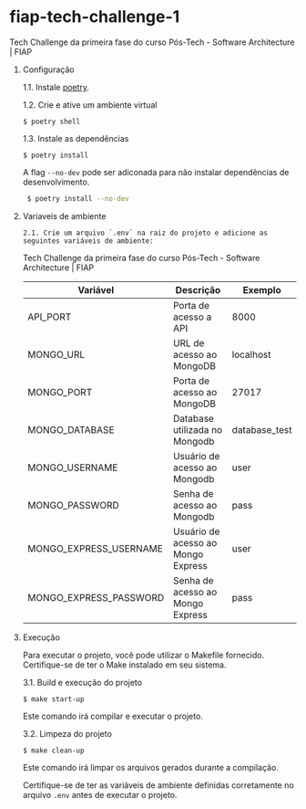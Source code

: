 # fiap-tech-challenge-1

Tech Challenge da primeira fase do curso Pós-Tech - Software Architecture | FIAP

1.  Configuração

    1.1. Instale [poetry](https://python-poetry.org/docs/).

    1.2. Crie e ative um ambiente virtual

    ```shell
    $ poetry shell
    ```

    1.3. Instale as dependências

    ```shell
    $ poetry install
    ```

    A flag `--no-dev` pode ser adiconada para não instalar dependências de desenvolvimento.

    ```bash
     $ poetry install --no-dev
    ```

2.  Variaveis de ambiente

        2.1. Crie um arquivo `.env` na raiz do projeto e adicione as seguintes variáveis de ambiente:

    Tech Challenge da primeira fase do curso Pós-Tech - Software Architecture | FIAP

    | Variável               | Descrição                          | Exemplo       |
    | ---------------------- | ---------------------------------- | ------------- |
    | API_PORT               | Porta de acesso a API              | 8000          |
    | MONGO_URL              | URL de acesso ao MongoDB           | localhost     |
    | MONGO_PORT             | Porta de acesso ao MongoDB         | 27017         |
    | MONGO_DATABASE         | Database utilizada no Mongodb      | database_test |
    | MONGO_USERNAME         | Usuário de acesso ao Mongodb       | user          |
    | MONGO_PASSWORD         | Senha de acesso ao Mongodb         | pass          |
    | MONGO_EXPRESS_USERNAME | Usuário de acesso ao Mongo Express | user          |
    | MONGO_EXPRESS_PASSWORD | Senha de acesso ao Mongo Express   | pass          |

3.  Execução

    Para executar o projeto, você pode utilizar o Makefile fornecido. Certifique-se de ter o Make instalado em seu sistema.

    3.1. Build e execução do projeto

    ```shell
    $ make start-up
    ```

    Este comando irá compilar e executar o projeto.

    3.2. Limpeza do projeto

    ```shell
    $ make clean-up
    ```

    Este comando irá limpar os arquivos gerados durante a compilação.

    Certifique-se de ter as variáveis de ambiente definidas corretamente no arquivo `.env` antes de executar o projeto.
